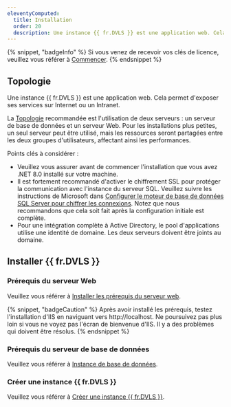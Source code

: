 ```yaml
---
eleventyComputed:
  title: Installation
  order: 20
  description: Une instance {{ fr.DVLS }} est une application web. Cela permet d'exposer ses services sur Internet ou un Intranet.
---
```

{% snippet, "badgeInfo" %} 
Si vous venez de recevoir vos clés de licence, veuillez vous référer à [Commencer](/server/getting-started/). 
{% endsnippet %}

## Topologie

Une instance {{ fr.DVLS }} est une application web. Cela permet d'exposer ses services sur Internet ou un Intranet.

La [Topologie](/server/overview/topologies/) recommandée est l'utilisation de deux serveurs : un serveur de base de données et un serveur Web. Pour les installations plus petites, un seul serveur peut être utilisé, mais les ressources seront partagées entre les deux groupes d'utilisateurs, affectant ainsi les performances.

Points clés à considérer :
* Veuillez vous assurer avant de commencer l'installation que vous avez .NET 8.0 installé sur votre machine.
* Il est fortement recommandé d'activer le chiffrement SSL pour protéger la communication avec l'instance du serveur SQL. Veuillez suivre les instructions de Microsoft dans [Configurer le moteur de base de données SQL Server pour chiffrer les connexions](https://learn.microsoft.com/en-US/sql/database-engine/configure-windows/configure-sql-server-encryption). Notez que nous recommandons que cela soit fait après la configuration initiale est complète.
* Pour une intégration complète à Active Directory, le pool d'applications utilise une identité de domaine. Les deux serveurs doivent être joints au domaine.

## Installer {{ fr.DVLS }}

### Prérequis du serveur Web

Veuillez vous référer à [Installer les prérequis du serveur web](/server/getting-started/installation/installing-web-server-prerequisites/). 

{% snippet, "badgeCaution" %} 
Après avoir installé les prérequis, testez l'installation d'IIS en naviguant vers http<area>://localhost. Ne poursuivez pas plus loin si vous ne voyez pas l'écran de bienvenue d'IIS. Il y a des problèmes qui doivent être résolus. 
{% endsnippet %}
 
### Prérequis du serveur de base de données

Veuillez vous référer à [Instance de base de données](/server/getting-started/installation/database-instance/). 

### Créer une instance {{ fr.DVLS }}

Veuillez vous référer à [Créer une instance {{ fr.DVLS }}](/server/getting-started/installation/create-server-instance/).
